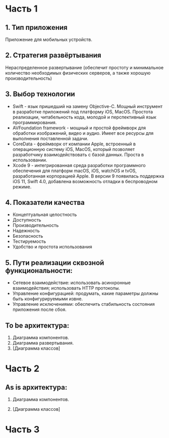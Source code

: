 # Часть 1
## 1.	Тип приложения
Приложение для мобильных устройств.
## 2.	Стратегия развёртывания 
Нераспределенное развертывание (обеспечит простоту и минимальное количество необходимых физических серверов, а также хорошую производительность)
## 3. Выбор технологии
  - Swift - язык пришедший на замену Objective-C. Мощный инструмент в разработке приложений под платформу iOS, MacOS. 
  Простота реализации, читабельность кода, молодой и перспективный язык программирования.
  - AVFoundation framework - мощный и простой фреймворк для обработки изображений, видео и аудио. 
  Имеет все ресурсы для выполнения поставленной задачи. 
  - CoreData - фреймворк от компании Apple, встроенный в операционную систему iOS, MacOS, 
  который позволяет разработчику взаимодействовать с базой данных. 
  Проста в использовании. 
  - Xcode 9 -  интегрированная среда разработки программного обеспечения для платформ macOS, 
  iOS, watchOS и tvOS, разработанная корпорацией Apple. В версии 9 появилась поддержка iOS 11, Swift 4.0, 
  добавлена возможность отладки в беспроводном режиме.
## 4. Показатели качества
  - Концептуальная целостность
  - Доступность
  - Производительность
  - Надежность
  - Безопасность
  - Тестируемость
  - Удобство и простота использования
## 5.  Пути реализации сквозной функциональности: 
  - Сетевое взаимодействие: использовать асинхронные взаимодействия; использовать HTTP протоколы.
  - Управление конфигурацией: продумать, какие параметры должны быть конфигурируемыми извне.
  - Управление исключениями: обеспечить стабильность состояния приложения после сбоя.
 ## To be архитектура:
 1. Диаграмма компонентов.
 2. Диаграмма развертывания.
 3. [Диаграмма классов]
 
 # Часть 2
 ## As is архитектура:
 1. Диаграмма компонентов.

 2. [Диаграмма классов]
 
 # Часть 3
  
